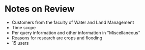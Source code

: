 # Notes on Review

- Customers from the faculty of Water and Land Management
- Time scope
- Per query information and other information in "Miscellaneous"
- Reasons for research are crops and flooding
- 15 users
